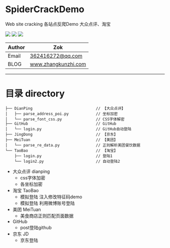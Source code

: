 # SpiderCrackDemo
Web site cracking  各站点反爬Demo 大众点评、淘宝

![](https://zok-blog.oss-cn-hangzhou.aliyuncs.com/ico/python-3.7-green.svg) 
![](https://zok-blog.oss-cn-hangzhou.aliyuncs.com/ico/Scrapy-1.6.0-blue.svg) 
![](https://zok-blog.oss-cn-hangzhou.aliyuncs.com/ico/selenium-3.141.0-yellew.svg) 

| Author  | Zok |
| --- | --- |
| Email | 362416272@qq.com  |
| BLOG | www.zhangkunzhi.com |

-------

# 目录 directory



```
├── DianPing                            // 【大众点评】
│   ├── parse_address_poi.py            // 坐标加密
│   └── parse_font_css.py               // CSS字体解密
├── GitHub                              // GitHub
│   └── login.py                        // GitHub自动登陆
├── JingDong                            // 【京东】
├── MeiTuan                             // 【美团】
│   └── parse_re_data.py                // 正则解析美团餐饮数据
└── TaoBao                              // 【淘宝】
    ├── login.py                        // 登陆1
    └── login2.py                       // 自动登陆2
```




- 大众点评 dianping
  - css字体加密
  - 各坐标加密
- 淘宝 TaoBao
  - 模拟登陆 注入修改特征码demo
  - 模拟登陆 利用微博账号登陆
- 美团 MeiTuan
  - 美食商店正则匹配页面数据
- GitHub 
  - post登陆github
- 京东 JD
  - 京东登陆
  
